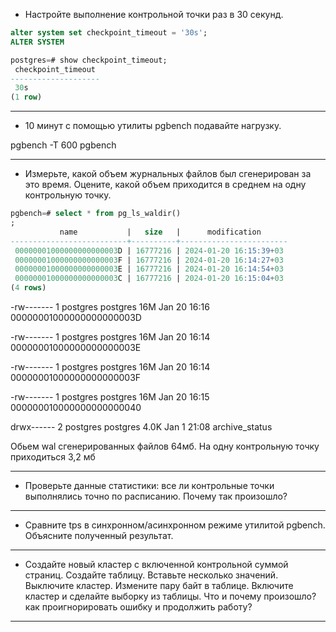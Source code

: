 * Настройте выполнение контрольной точки раз в 30 секунд.
  
```sql
alter system set checkpoint_timeout = '30s';
ALTER SYSTEM
```
```sql
postgres=# show checkpoint_timeout;
 checkpoint_timeout 
--------------------
 30s
(1 row)
```

-----------------------------


* 10 минут c помощью утилиты pgbench подавайте нагрузку.
  
pgbench -T 600 pgbench
  


----------------------- 



* Измерьте, какой объем журнальных файлов был сгенерирован за это время. Оцените, какой объем приходится в среднем на одну контрольную точку.
```sql
pgbench=# select * from pg_ls_waldir()
;
           name           |   size   |      modification      
--------------------------+----------+------------------------
 00000001000000000000003D | 16777216 | 2024-01-20 16:15:39+03
 00000001000000000000003F | 16777216 | 2024-01-20 16:14:27+03
 00000001000000000000003E | 16777216 | 2024-01-20 16:14:54+03
 00000001000000000000003C | 16777216 | 2024-01-20 16:15:04+03
(4 rows)
```

-rw------- 1 postgres postgres  16M Jan 20 16:16 00000001000000000000003D

-rw------- 1 postgres postgres  16M Jan 20 16:14 00000001000000000000003E

-rw------- 1 postgres postgres  16M Jan 20 16:14 00000001000000000000003F

-rw------- 1 postgres postgres  16M Jan 20 16:15 000000010000000000000040

drwx------ 2 postgres postgres 4.0K Jan  1 21:08 archive_status

Обьем wal сгенерированных файлов 64мб. На одну контрольную точку приходиться 3,2 мб



----------------------------



* Проверьте данные статистики: все ли контрольные точки выполнялись точно по расписанию. Почему так произошло?

-----------------------------



* Сравните tps в синхронном/асинхронном режиме утилитой pgbench. Объясните полученный результат.
-----------------------------



* Создайте новый кластер с включенной контрольной суммой страниц. Создайте таблицу. Вставьте несколько значений. Выключите кластер. Измените пару байт в таблице. Включите кластер и сделайте выборку из таблицы. Что и почему произошло? как проигнорировать ошибку и продолжить работу?





------------------------------
